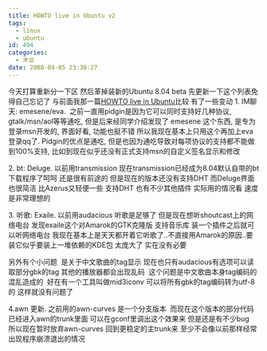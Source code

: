 ```yaml
---
title: HOWTO live in Ubuntu v2
tags:
  - linux
  - ubuntu
id: 494
categories:
  - 术业
date: 2008-04-05 23:30:27
---
```


今天打算重新分一下区 然后革掉装新的Ubuntu 8.04 beta 先更新一下这个列表免得自己忘记了
与前面我那一篇[HOWTO live in Ubuntu](http://danielfree.blogbus.com/logs/14744256.html)比较 有了一些变动
1\. IM聊天: emesene/eva.&nbsp; 之前一直用pidgin是因为它可以同时支持好几种协议, gtalk/msn/aol等等通吃, 但是后来经同学介绍发现了 emesene 这个东西, 是专为登录msn开发的, 界面好看, 功能也挺不错 所以我现在基本上只用这个再加上eva登录qq了. Pidgin的优点是通吃, 但是也因为通吃导致对每项协议的支持都不能做到100%支持, 比如到现在似乎还没有正式支持msn的自定义签名显示和修改

2\. bt: Deluge. 以前用transmission 现在transmission已经成为8.04默认自带的bt下载程序了呵呵 还是很有前途的 但是现在的版本还没有支持DHT 而Deluge界面也很简洁 比Azerus又轻便一些 支持DHT 也有不少其他插件 实际用的情况看 速度是非常理想的

3\. 听歌: Exaile. 以前用audacious 听歌是足够了 但是现在想听shoutcast上的网络电台 发现exaile这个对Amarok的GTK克隆版 支持音乐库 装一个插件之后就可以听网络电台 我现在基本上是天天都开着它听歌了..不直接用Amarok的原因..要装它似乎要装上一堆依赖的KDE包 太庞大了 实在没有必要

另外有个小问题&nbsp; 是关于中文歌曲的tag显示 现在也只有audacious有选项可以读取部分gbk的tag 其他的播放器都会出现乱码&nbsp; 这个问题是中文歌曲本身tag编码的混乱造成的&nbsp; 好在有一个工具叫做mid3iconv
可以将所有gbk的tag编码转为utf-8的 这样就没有问题了

4.awn 更新. 之前用的awn-curves 是一个分支版本&nbsp; 而现在这个版本的部分代码已经进入awn的trunk里面 可以在gconf里调出这个效果来 但是还是有不少bug&nbsp; 所以现在暂时放弃awn-curves 回到更稳定的主trunk来 至少不会像以前那样经常出现程序崩溃退出的情况 
